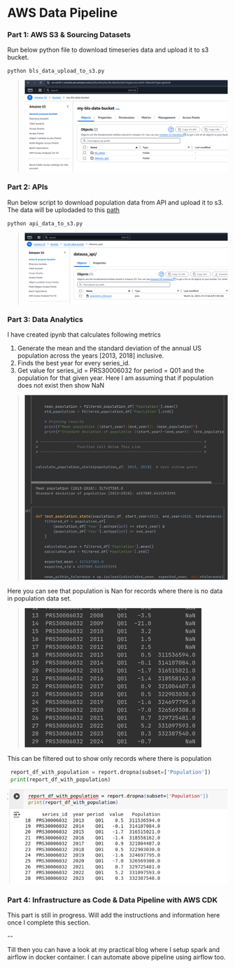 # AWS Data Pipeline

### Part 1: AWS S3 & Sourcing Datasets
Run below python file to download timeseries data and upload it to s3 bucket.
```shell
python bls_data_upload_to_s3.py
```
> ![img.png](images/s3_ss.png)

### Part 2: APIs

Run below script to download population data from API and upload it to s3.
The data will be uplodaded to this [path](https://my-bls-data-bucket.s3.eu-north-1.amazonaws.com/datausa_api/population_data.json)
```shell
python api_data_to_s3.py
```
> ![img.png](images/aws_s3_ss.png)

### Part 3: Data Analytics
I have created ipynb that calculates following metrics
1. Generate the mean and the standard deviation of the annual US population across the years [2013, 2018] inclusive.
2. Finds the best year for every series_id. 
3. Get value for series_id = PRS30006032 for period = Q01 and the population for that given year. Here I am assuming that if population does not exist then show NaN
>![img.png](images/ipynb.png)

Here you can see that population is Nan for records where there is no data in population data set.
>![img.png](images/series_id_q01_pop)

This can be filtered out to show only records where there is population 
```python
 report_df_with_population = report.dropna(subset=['Population'])
 print(report_df_with_population)
```
![img.png](images/report_df_w_population.png)




### Part 4: Infrastructure as Code & Data Pipeline with AWS CDK
This part is still in progress. 
Will add the instructions and information here once I complete this section. 


--

Till then you can have a look at my practical blog where I setup spark and airflow in docker container. 
I can automate above pipeline using airflow too. 